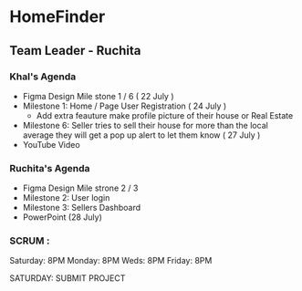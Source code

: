 # HomeFinder
## Team Leader - Ruchita 
### Khal's Agenda
- Figma Design Mile stone 1 / 6 ( 22 July )
- Milestone 1: Home / Page User Registration  ( 24 July )
    - Add extra feauture make profile picture of their house or Real Estate  
- Milestone 6: Seller tries to sell their house for more than the local average they will get a pop up alert to let them know   ( 27 July )
- YouTube Video 



### Ruchita's Agenda
- Figma Design Mile strone 2 / 3 
- Milestone 2: User login
- Milestone 3: Sellers Dashboard
- PowerPoint (28 July)


### SCRUM :
Saturday: 8PM
Monday: 8PM
Weds: 8PM
Friday: 8PM

SATURDAY: SUBMIT PROJECT